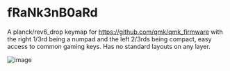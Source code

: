 # fRaNk3nB0aRd

A planck/rev6_drop keymap for https://github.com/qmk/qmk_firmware with the right 1/3rd being a numpad and the left 2/3rds being compact, easy access to common gaming keys. Has no standard layouts on any layer.

![image](https://user-images.githubusercontent.com/5510669/141214028-696f56ff-2278-40b0-8305-6480dd6ac4bb.png)
